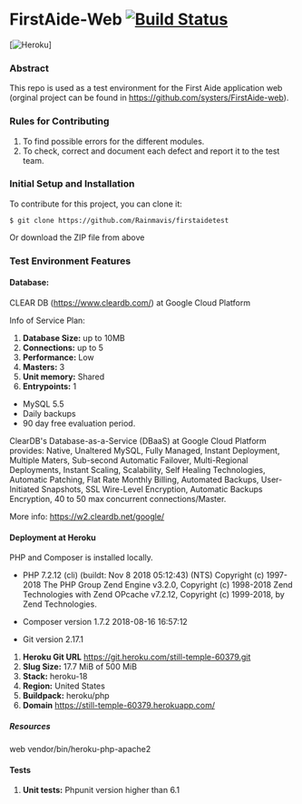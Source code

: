 # FirstAide-Web [![Build Status](https://travis-ci.com/Rainmavis/firstaidetest.svg?branch=develop)](https://travis-ci.org/systers/FirstAide-web)

[![Heroku](https://still-temple-60379.herokuapp.com//?app=heroku-badge)]

### Abstract
This repo is used as a test environment for the First Aide application web (orginal project can be found in https://github.com/systers/FirstAide-web).


### Rules for Contributing
1. To find possible errors for the different modules.
2. To check, correct and document each defect and report it to the test team.


### Initial Setup and Installation
To contribute for this project, you can clone it:

`$ git clone https://github.com/Rainmavis/firstaidetest`

Or download the ZIP file from above

### Test Environment Features
#### Database: 
CLEAR DB (https://www.cleardb.com/) at Google Cloud Platform

Info of Service Plan: 

1. **Database Size:** up to 10MB
2. **Connections:** up to 5
3. **Performance:** Low
4. **Masters:** 3
5. **Unit memory:** Shared
6. **Entrypoints:** 1

- MySQL 5.5
- Daily backups
- 90 day free evaluation period.

ClearDB's Database-as-a-Service (DBaaS) at Google Cloud Platform provides: Native, Unaltered MySQL, Fully Managed, Instant Deployment, Multiple Maters, Sub-second Automatic Failover, Multi-Regional Deployments, Instant Scaling, Scalability, Self Healing Technologies, Automatic Patching, Flat Rate Monthly Billing, Automated Backups, User-Initiated Snapshots, SSL Wire-Level Encryption, Automatic Backups Encryption, 40 to 50 max concurrent connections/Master.

More info: https://w2.cleardb.net/google/

#### Deployment at Heroku

PHP and Composer is installed locally.

- PHP 7.2.12 (cli) (buildt: Nov 8 2018 05:12:43) (NTS)
Copyright (c) 1997-2018 The PHP Group
Zend Engine v3.2.0, Copyright (c) 1998-2018 Zend Technologies with Zend OPcache v7.2.12, Copyright (c) 1999-2018, by Zend Technologies.

- Composer version 1.7.2 2018-08-16 16:57:12

- Git version 2.17.1

1. **Heroku Git URL**  https://git.heroku.com/still-temple-60379.git
2. **Slug Size:** 17.7 MiB of 500 MiB
3. **Stack:** heroku-18
4. **Region:** United States
5. **Buildpack:** heroku/php
6. **Domain** https://still-temple-60379.herokuapp.com/

##### Resources

web vendor/bin/heroku-php-apache2

#### Tests

 1. **Unit tests:** Phpunit version higher than 6.1
